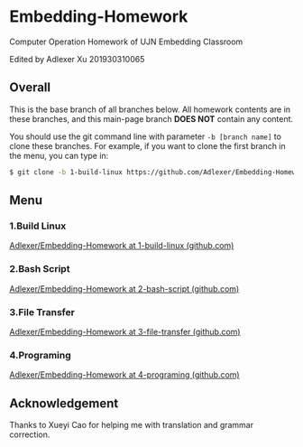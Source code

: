 # Embedding-Homework

Computer Operation Homework of UJN Embedding Classroom

Edited by Adlexer Xu 201930310065

## Overall

This is the base branch of all branches below. All homework contents are in these branches, and this main-page branch **DOES NOT** contain any content.

You should use the git command line with parameter `-b [branch name]` to clone these branches. For example, if you want to clone the first branch in the menu, you can type in:

```bash
$ git clone -b 1-build-linux https://github.com/Adlexer/Embedding-Homework
```

## Menu

### 1.Build Linux

[Adlexer/Embedding-Homework at 1-build-linux (github.com)](https://github.com/Adlexer/Embedding-Homework/tree/1-build-linux)

### 2.Bash Script

[Adlexer/Embedding-Homework at 2-bash-script (github.com)](https://github.com/Adlexer/Embedding-Homework/tree/2-bash-script)

### 3.File Transfer

[Adlexer/Embedding-Homework at 3-file-transfer (github.com)](https://github.com/Adlexer/Embedding-Homework/tree/3-file-transfer)

### 4.Programing

[Adlexer/Embedding-Homework at 4-programing (github.com)](https://github.com/Adlexer/Embedding-Homework/tree/4-programing)

## Acknowledgement

Thanks to Xueyi Cao for helping me with translation and grammar correction. 
